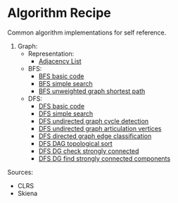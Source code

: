 # Algorithm Recipe
Common algorithm implementations for self reference.

1. Graph:
    - Representation:
        - [Adjacency List](src/org/lahsivjar/graph/AdjList.java)
    - BFS:
        - [BFS basic code](src/org/lahsivjar/graph/bfs/BFS.java)
        - [BFS simple search](src/org/lahsivjar/graph/bfs/SimpleSearch.java)
        - [BFS unweighted graph shortest path](src/org/lahsivjar/graph/bfs/UnweightedShortestPath.java)
    - DFS:
        - [DFS basic code](src/org/lahsivjar/graph/dfs/DFS.java)
        - [DFS simple search](src/org/lahsivjar/graph/dfs/SimpleSearch.java)
        - [DFS undirected graph cycle detection](src/org/lahsivjar/graph/dfs/CycleDetectionUndirectedGraph.java)
        - [DFS undirected graph articulation vertices](src/org/lahsivjar/graph/dfs/ArticulationVertices.java)
        - [DFS directed graph edge classification](src/org/lahsivjar/graph/dfs/DirectedGraphEdgeClassification.java)
        - [DFS DAG topological sort](src/org/lahsivjar/graph/dfs/TopologicalSorting.java)
        - [DFS DG check strongly connected](src/org/lahsivjar/graph/dfs/CheckStronglyConnectedGraph.java)
        - [DFS DG find strongly connected components](src/org/lahsivjar/graph/dfs/StronglyConnectedComponent.java)

Sources:
- CLRS
- Skiena
